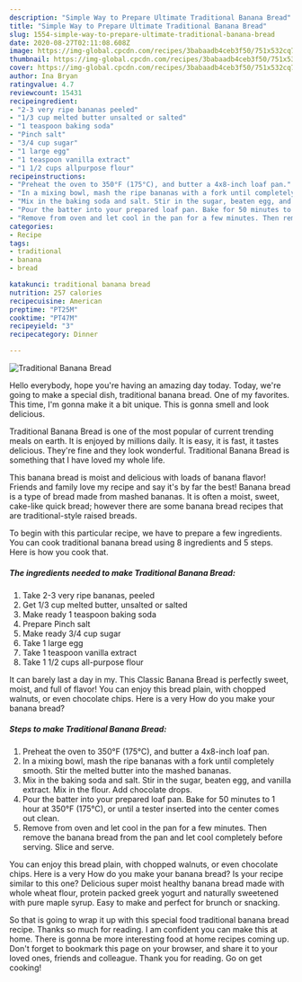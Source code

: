 ```yaml
---
description: "Simple Way to Prepare Ultimate Traditional Banana Bread"
title: "Simple Way to Prepare Ultimate Traditional Banana Bread"
slug: 1554-simple-way-to-prepare-ultimate-traditional-banana-bread
date: 2020-08-27T02:11:08.608Z
image: https://img-global.cpcdn.com/recipes/3babaadb4ceb3f50/751x532cq70/traditional-banana-bread-recipe-main-photo.jpg
thumbnail: https://img-global.cpcdn.com/recipes/3babaadb4ceb3f50/751x532cq70/traditional-banana-bread-recipe-main-photo.jpg
cover: https://img-global.cpcdn.com/recipes/3babaadb4ceb3f50/751x532cq70/traditional-banana-bread-recipe-main-photo.jpg
author: Ina Bryan
ratingvalue: 4.7
reviewcount: 15431
recipeingredient:
- "2-3 very ripe bananas peeled"
- "1/3 cup melted butter unsalted or salted"
- "1 teaspoon baking soda"
- "Pinch salt"
- "3/4 cup sugar"
- "1 large egg"
- "1 teaspoon vanilla extract"
- "1 1/2 cups allpurpose flour"
recipeinstructions:
- "Preheat the oven to 350°F (175°C), and butter a 4x8-inch loaf pan."
- "In a mixing bowl, mash the ripe bananas with a fork until completely smooth. Stir the melted butter into the mashed bananas."
- "Mix in the baking soda and salt. Stir in the sugar, beaten egg, and vanilla extract. Mix in the flour. Add chocolate drops."
- "Pour the batter into your prepared loaf pan. Bake for 50 minutes to 1 hour at 350°F (175°C), or until a tester inserted into the center comes out clean."
- "Remove from oven and let cool in the pan for a few minutes. Then remove the banana bread from the pan and let cool completely before serving. Slice and serve."
categories:
- Recipe
tags:
- traditional
- banana
- bread

katakunci: traditional banana bread 
nutrition: 257 calories
recipecuisine: American
preptime: "PT25M"
cooktime: "PT47M"
recipeyield: "3"
recipecategory: Dinner

---
```



![Traditional Banana Bread](https://img-global.cpcdn.com/recipes/3babaadb4ceb3f50/751x532cq70/traditional-banana-bread-recipe-main-photo.jpg)

Hello everybody, hope you're having an amazing day today. Today, we're going to make a special dish, traditional banana bread. One of my favorites. This time, I'm gonna make it a bit unique. This is gonna smell and look delicious.

Traditional Banana Bread is one of the most popular of current trending meals on earth. It is enjoyed by millions daily. It is easy, it is fast, it tastes delicious. They're fine and they look wonderful. Traditional Banana Bread is something that I have loved my whole life.

This banana bread is moist and delicious with loads of banana flavor! Friends and family love my recipe and say it&#39;s by far the best! Banana bread is a type of bread made from mashed bananas. It is often a moist, sweet, cake-like quick bread; however there are some banana bread recipes that are traditional-style raised breads.


To begin with this particular recipe, we have to prepare a few ingredients. You can cook traditional banana bread using 8 ingredients and 5 steps. Here is how you cook that.

<!--inarticleads1-->

##### The ingredients needed to make Traditional Banana Bread:

1. Take 2-3 very ripe bananas, peeled
1. Get 1/3 cup melted butter, unsalted or salted
1. Make ready 1 teaspoon baking soda
1. Prepare Pinch salt
1. Make ready 3/4 cup sugar
1. Take 1 large egg
1. Take 1 teaspoon vanilla extract
1. Take 1 1/2 cups all-purpose flour


It can barely last a day in my. This Classic Banana Bread is perfectly sweet, moist, and full of flavor! You can enjoy this bread plain, with chopped walnuts, or even chocolate chips. Here is a very How do you make your banana bread? 

<!--inarticleads2-->

##### Steps to make Traditional Banana Bread:

1. Preheat the oven to 350°F (175°C), and butter a 4x8-inch loaf pan.
1. In a mixing bowl, mash the ripe bananas with a fork until completely smooth. Stir the melted butter into the mashed bananas.
1. Mix in the baking soda and salt. Stir in the sugar, beaten egg, and vanilla extract. Mix in the flour. Add chocolate drops.
1. Pour the batter into your prepared loaf pan. Bake for 50 minutes to 1 hour at 350°F (175°C), or until a tester inserted into the center comes out clean.
1. Remove from oven and let cool in the pan for a few minutes. Then remove the banana bread from the pan and let cool completely before serving. Slice and serve.


You can enjoy this bread plain, with chopped walnuts, or even chocolate chips. Here is a very How do you make your banana bread? Is your recipe similar to this one? Delicious super moist healthy banana bread made with whole wheat flour, protein packed greek yogurt and naturally sweetened with pure maple syrup. Easy to make and perfect for brunch or snacking. 

So that is going to wrap it up with this special food traditional banana bread recipe. Thanks so much for reading. I am confident you can make this at home. There is gonna be more interesting food at home recipes coming up. Don't forget to bookmark this page on your browser, and share it to your loved ones, friends and colleague. Thank you for reading. Go on get cooking!
